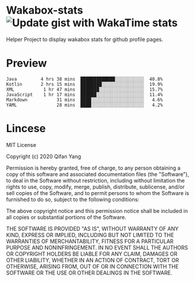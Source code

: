  # Wakabox-stats ![Update gist with WakaTime stats](https://github.com/underwindfall/wakabox-stats/workflows/Update%20gist%20with%20WakaTime%20stats/badge.svg)

  Helper Project to display wakabox stats for github profile pages. 
 # Preview 
  
  ```  
 Java         4 hrs 38 mins  █████████████░░░░░░░░░░░  40.8%
Kotlin       2 hrs 15 mins  ████████░░░░░░░░░░░░░░░░  19.9%
XML           1 hr 47 mins  ███████░░░░░░░░░░░░░░░░░  15.7%
JavaScript    1 hr 17 mins  ██████░░░░░░░░░░░░░░░░░░  11.4%
Markdown           31 mins  ████░░░░░░░░░░░░░░░░░░░░   4.6%
YAML               28 mins  ████░░░░░░░░░░░░░░░░░░░░   4.2% 
 ``` 
  
 
 # Lincese 

  MIT License

  Copyright (c) 2020 Qifan Yang
  
  Permission is hereby granted, free of charge, to any person obtaining a copy
  of this software and associated documentation files (the "Software"), to deal
  in the Software without restriction, including without limitation the rights
  to use, copy, modify, merge, publish, distribute, sublicense, and/or sell
  copies of the Software, and to permit persons to whom the Software is
  furnished to do so, subject to the following conditions:
  
  The above copyright notice and this permission notice shall be included in all
  copies or substantial portions of the Software.
  
  THE SOFTWARE IS PROVIDED "AS IS", WITHOUT WARRANTY OF ANY KIND, EXPRESS OR
  IMPLIED, INCLUDING BUT NOT LIMITED TO THE WARRANTIES OF MERCHANTABILITY,
  FITNESS FOR A PARTICULAR PURPOSE AND NONINFRINGEMENT. IN NO EVENT SHALL THE
  AUTHORS OR COPYRIGHT HOLDERS BE LIABLE FOR ANY CLAIM, DAMAGES OR OTHER
  LIABILITY, WHETHER IN AN ACTION OF CONTRACT, TORT OR OTHERWISE, ARISING FROM,
  OUT OF OR IN CONNECTION WITH THE SOFTWARE OR THE USE OR OTHER DEALINGS IN THE
  SOFTWARE.
